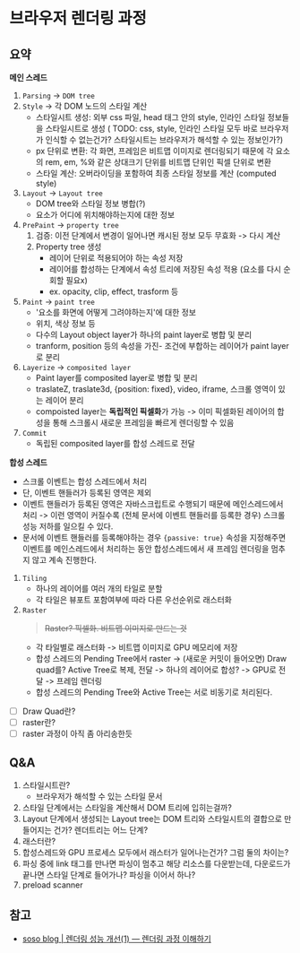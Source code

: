 # 브라우저 렌더링 과정

## 요약

**메인 스레드**

1. `Parsing` -> `DOM tree`
2. `Style` -> 각 DOM 노드의 스타일 계산
   - 스타일시트 생성: 외부 css 파일, head 태그 안의 style, 인라인 스타일 정보들을 스타일시트로 생성 ( TODO: css, style, 인라인 스타일 모두 바로 브라우저가 인식할 수 없는건가? 스타일시트는 브라우저가 해석할 수 있는 정보인가?)
   - px 단위로 변환: 각 화면, 프레임은 비트맵 이미지로 렌더링되기 때문에 각 요소의 rem, em, %와 같은 상대크기 단위를 비트맵 단위인 픽셀 단위로 변환
   - 스타일 계산: 오버라이딩을 포함하여 최종 스타일 정보를 계산 (computed style)
3. `Layout` -> `Layout tree`
   - DOM tree와 스타일 정보 병합(?)
   - 요소가 어디에 위치해야하는지에 대한 정보
4. `PrePaint` -> `property tree`
   1. 검증: 이전 단계에서 변경이 일어나면 캐시된 정보 모두 무효화 -> 다시 계산
   2. Property tree 생성
      - 레이어 단위로 적용되어야 하는 속성 저장
      - 레이어를 합성하는 단계에서 속성 트리에 저장된 속성 적용 (요소를 다시 순회할 필요x)
      - ex. opacity, clip, effect, trasform 등
5. `Paint` -> `paint tree`
   - '요소를 화면에 어떻게 그려야하는지'에 대한 정보
   - 위치, 색상 정보 등
   - 다수의 Layout object layer가 하나의 paint layer로 병합 및 분리
   - tranform, position 등의 속성을 가진- 조건에 부합하는 레이어가 paint layer로 분리
6. `Layerize` -> `composited layer`
   - Paint layer를 composited layer로 병합 및 분리
   - traslateZ, traslate3d, {position: fixed}, video, iframe, 스크롤 영역이 있는 레이어 분리
   - compoisted layer는 **독립적인 픽셀화**가 가능 -> 이미 픽셀화된 레이어의 합성을 통해 스크롤시 새로운 프레임을 빠르게 렌더링할 수 있음
7. `Commit`
   - 독립된 composited layer를 합성 스레드로 전달

**합성 스레드**

- 스크롤 이벤트는 합성 스레드에서 처리
- 단, 이벤트 핸들러가 등록된 영역은 제외
- 이벤트 핸들러가 등록된 영역은 자바스크립트로 수행되기 때문에 메인스레드에서 처리 -> 이런 영역이 커질수록 (전체 문서에 이벤트 핸들러를 등록한 경우) 스크롤 성능 저하를 일으킬 수 있다.
- 문서에 이벤트 핸들러를 등록해야하는 경우 `{passive: true}` 속성을 지정해주면 이벤트를 메인스레드에서 처리하는 동안 합성스레드에서 새 프레임 렌더링을 멈추지 않고 계속 진행한다.

1. `Tiling`
   - 하나의 레이어를 여러 개의 타일로 분할
   - 각 타일은 뷰포트 포함여부에 따라 다른 우선순위로 래스터화
2. `Raster`
   > ~~Raster? 픽셀화. 비트맵 이미지로 만드는 것~~
   - 각 타일별로 래스터화 -> 비트맵 이미지로 GPU 메모리에 저장
   - 합성 스레드의 Pending Tree에서 raster -> (새로운 커밋이 들어오면) Draw quad를? Active Tree로 복제, 전달 -> 하나의 레이어로 합성? -> GPU로 전달 -> 프레임 렌더링
   - 합성 스레드의 Pending Tree와 Active Tree는 서로 비동기로 처리된다.

- [ ] Draw Quad란?
- [ ] raster란?
- [ ] raster 과정이 아직 좀 아리송한듯

## Q&A

1. 스타일시트란?
   - 브라우저가 해석할 수 있는 스타일 문서
2. 스타일 단계에서는 스타일을 계산해서 DOM 트리에 입히는걸까?
3. Layout 단계에서 생성되는 Layout tree는 DOM 트리와 스타일시트의 결합으로 만들어지는 건가? 렌더트리는 어느 단계?
4. 래스터란?
5. 합성스레드와 GPU 프로세스 모두에서 래스터가 일어나는건가? 그럼 둘의 차이는?
6. 파싱 중에 link 태그를 만나면 파싱이 멈추고 해당 리소스를 다운받는데, 다운로드가 끝나면 스타일 단계로 들어가나? 파싱을 이어서 하나?
7. preload scanner

## 참고

- [soso blog | 렌더링 성능 개선(1) — 렌더링 과정 이해하기](https://so-so.dev/web/browser-rendering-process/)
